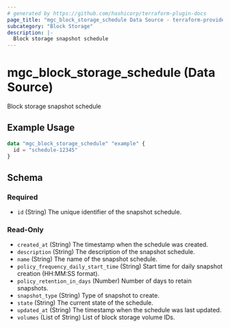 ```yaml
---
# generated by https://github.com/hashicorp/terraform-plugin-docs
page_title: "mgc_block_storage_schedule Data Source - terraform-provider-mgc"
subcategory: "Block Storage"
description: |-
  Block storage snapshot schedule
---
```


# mgc_block_storage_schedule (Data Source)

Block storage snapshot schedule

## Example Usage

```terraform
data "mgc_block_storage_schedule" "example" {
  id = "schedule-12345"
}
```

<!-- schema generated by tfplugindocs -->
## Schema

### Required

- `id` (String) The unique identifier of the snapshot schedule.

### Read-Only

- `created_at` (String) The timestamp when the schedule was created.
- `description` (String) The description of the snapshot schedule.
- `name` (String) The name of the snapshot schedule.
- `policy_frequency_daily_start_time` (String) Start time for daily snapshot creation (HH:MM:SS format).
- `policy_retention_in_days` (Number) Number of days to retain snapshots.
- `snapshot_type` (String) Type of snapshot to create.
- `state` (String) The current state of the schedule.
- `updated_at` (String) The timestamp when the schedule was last updated.
- `volumes` (List of String) List of block storage volume IDs.
